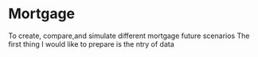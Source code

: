 # Mortgage
To create, compare,and simulate different mortgage future scenarios
The first thing I would like to prepare is the ntry of data

